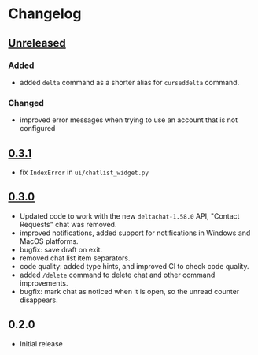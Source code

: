 # Changelog

## [Unreleased]

### Added

- added `delta` command as a shorter alias for `curseddelta` command.

### Changed

- improved error messages when trying to use an account that is not configured

## [0.3.1]

- fix `IndexError` in `ui/chatlist_widget.py`

## [0.3.0]

- Updated code to work with the new `deltachat-1.58.0` API, "Contact Requests" chat was removed.
- improved notifications, added support for notifications in Windows and MacOS platforms.
- bugfix: save draft on exit.
- removed chat list item separators.
- code quality: added type hints, and improved CI to check code quality.
- added `/delete` command to delete chat and other command improvements.
- bugfix: mark chat as noticed when it is open, so the unread counter disappears.

## 0.2.0

- Initial release


[Unreleased]: https://github.com/adbenitez/deltachat-cursed/compare/v0.3.1...HEAD
[0.3.1]: https://github.com/adbenitez/deltachat-cursed/compare/v0.3.0...v0.3.1
[0.3.0]: https://github.com/adbenitez/deltachat-cursed/compare/v0.2.0...v0.3.0
